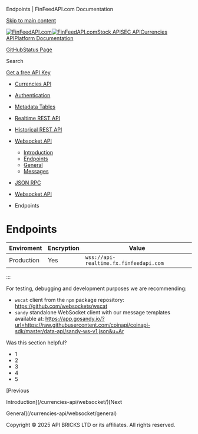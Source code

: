 Endpoints | FinFeedAPI.com Documentation




[Skip to main content](#__docusaurus_skipToContent_fallback)

[![FinFeedAPI.com](https://cdn.sanity.io/images/xpx4czto/production/875913d8710b3054c19fad19673dc5592614265e-773x184.svg)![FinFeedAPI.com](https://cdn.sanity.io/images/xpx4czto/production/875913d8710b3054c19fad19673dc5592614265e-773x184.svg)](https://www.finfeedapi.com)[Stock API](/stock-api/)[SEC API](/sec-api/)[Currencies API](/currencies-api/)[Platform Documentation](/general/authentication)

[GitHub](https://github.com/api-bricks/api-bricks-sdk)[Status Page](https://status.finfeedapi.com)

Search

[Get a free API Key](https://console.finfeedapi.com/?link=/apikeys/create)

* [Currencies API](/currencies-api/)
* [Authentication](/currencies-api/authentication)
* [Metadata Tables](/currencies-api/metadata-tables/introduction)
* [Realtime REST API](/currencies-api/rest-api-realtime/fx-realtime-rest-api)
* [Historical REST API](/currencies-api/rest-api-historical/fx-historical-rest-api)
* [Websocket API](/currencies-api/websocket/)

  + [Introduction](/currencies-api/websocket/)
  + [Endpoints](/currencies-api/websocket/endpoints)
  + [General](/currencies-api/websocket/general)
  + [Messages](/currencies-api/websocket/messages)
* [JSON RPC](/currencies-api/jsonrpc-api)

* [Websocket API](/currencies-api/websocket/)
* Endpoints

Endpoints
=========

| Enviroment | Encryption | Value |
| --- | --- | --- |
| Production | Yes | `wss://api-realtime.fx.finfeedapi.com` |

:::

For testing, debugging and development purposes we are recommending:

* `wscat` client from the `npm` package repository: <https://github.com/websockets/wscat>
* `sandy` standalone WebSocket client with our message templates available at: <https://app.gosandy.io/?url=https://raw.githubusercontent.com/coinapi/coinapi-sdk/master/data-api/sandy-ws-v1.json&u=Ar>

Was this section helpful?

* 1
* 2
* 3
* 4
* 5

[Previous

Introduction](/currencies-api/websocket/)[Next

General](/currencies-api/websocket/general)

Copyright © 2025 API BRICKS LTD or its affiliates. All rights reserved.